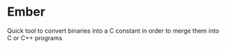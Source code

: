 # Ember
Quick tool to convert binaries into a C constant in order to merge them into C or C++ programs
